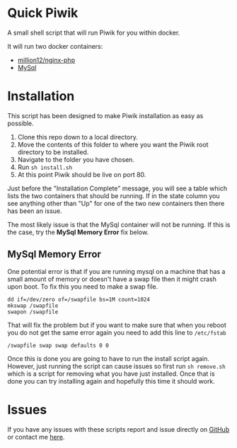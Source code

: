 Quick Piwik
==========

A small shell script that will run Piwik for you within docker.

It will run two docker containers:

* [million12/nginx-php](https://registry.hub.docker.com/u/million12/nginx-php/)
* [MySql](https://registry.hub.docker.com/_/mysql/)

# Installation

This script has been designed to make Piwik installation as easy as possible.

1. Clone this repo down to a local directory.
2. Move the contents of this folder to where you want the Piwik root directory to be installed.
3. Navigate to the folder you have chosen.
4. Run ```sh install.sh```
5. At this point Piwik should be live on port 80.

Just before the "Installation Complete" message, you will see a table which lists the two containers that should be running. If in the state column you see anything other than "Up" for one of the two new containers then there has been an issue.

The most likely issue is that the MySql container will not be running. If this is the case, try the **MySql Memory Error** fix below.

## MySql Memory Error

One potential error is that if you are running mysql on a machine that has a small amount of memory or doesn't have a swap file then it might crash upon boot. To fix this you need to make a swap file.

```
dd if=/dev/zero of=/swapfile bs=1M count=1024
mkswap /swapfile
swapon /swapfile
```

That will fix the problem but if you want to make sure that when you reboot you do not get the same error again you need to add this line to ```/etc/fstab```

```
/swapfile swap swap defaults 0 0
```

Once this is done you are going to have to run the install script again. However, just running the script can cause issues so first run ```sh remove.sh``` which is a script for removing what you have just installed. Once that is done you can try installing again and hopefully this time it should work.

# Issues

If you have any issues with these scripts report and issue directly on [GitHub](https://github.com/) or contact me [here](mailto:joe@joegrigg.com).
